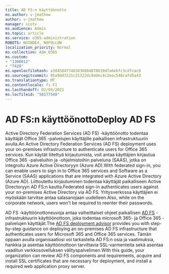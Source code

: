 ```yaml
---
title: AD FS:n käyttöönotto
ms.author: v-jmathew
author: v-jmathew
manager: scotv
ms.audience: Admin
ms.topic: article
ms.service: o365-administration
ROBOTS: NOINDEX, NOFOLLOW
localization_priority: Normal
ms.collection: Adm_O365
ms.custom:
- "1300012"
- "7420"
ms.openlocfilehash: a304504f7483036884878639dfa6ebfc3cdfcac8
ms.sourcegitcommit: 05a9dd3121c21322dc9ddec4c2eec548cafd5a43
ms.translationtype: MT
ms.contentlocale: fi-FI
ms.lasthandoff: 02/09/2021
ms.locfileid: "50177548"
---
```

# <a name="deploy-ad-fs"></a><span data-ttu-id="79dd8-102">AD FS:n käyttöönotto</span><span class="sxs-lookup"><span data-stu-id="79dd8-102">Deploy AD FS</span></span>

<span data-ttu-id="79dd8-103">Active Directory Federation Services (AD FS) -käyttöönotto todentaa käyttäjät Office 365 -palvelujen käyttäjille paikallisen infrastruktuurin avulla.</span><span class="sxs-lookup"><span data-stu-id="79dd8-103">An Active Directory Federation Services (AD FS) deployment uses your on-premises infrastructure to authenticate users for ‎Office 365 services.</span></span> <span data-ttu-id="79dd8-104">Kun käytät liitettyä kirjautumista, voit antaa käyttäjien kirjautua Office 365 -palveluihin ja -ohjelmistoihin palveluna (SAAS), jotka on integroitu Azure Active Directoryyn (Azure AD).</span><span class="sxs-lookup"><span data-stu-id="79dd8-104">With federated sign-in, you can enable users to sign in to Office 365 services and Software as a Service (SAAS) applications that are integrated with Azure Active Directory (Azure AD).</span></span> <span data-ttu-id="79dd8-105">Liittoutettu kirjautuminen todentaa käyttäjät paikalliseen Active Directoryyn AD FS:n kautta.</span><span class="sxs-lookup"><span data-stu-id="79dd8-105">Federated sign-in authenticates users against your on-premises Active Directory via AD FS.</span></span> <span data-ttu-id="79dd8-106">Yritysverkossa käyttäjien ei myöskään tarvitse antaa salasanojaan uudelleen.</span><span class="sxs-lookup"><span data-stu-id="79dd8-106">Also, while on the corporate network, users won't be required to reenter their passwords.</span></span>

<span data-ttu-id="79dd8-107">AD FS -käyttöönottoneuvoja antaa vaiheittaiset ohjeet paikallisen [AD FS](https://go.microsoft.com/fwlink/?linkid=2071178) -infrastruktuurin käyttöönottoon, joka todentaa microsoft 365- ja Office 365 -palvelujen käyttäjät.</span><span class="sxs-lookup"><span data-stu-id="79dd8-107">The [AD FS deployment advisor](https://go.microsoft.com/fwlink/?linkid=2071178) provides you with step-by-step guidance on deploying an on-premises AD FS infrastructure that authenticates users for Microsoft 365 and Office 365 services.</span></span> <span data-ttu-id="79dd8-108">Tämän oppaan avulla organisaatiosi voi tarkastella AD FS:n osia ja vaatimuksia, hankkia ja asentaa käyttöönottoon tarvittavia SSL-varmenteita sekä asentaa vaaditun verkkosovelluksen välityspalvelimen.</span><span class="sxs-lookup"><span data-stu-id="79dd8-108">With this guide, your organization can review AD FS components and requirements, acquire and install SSL certificates that are necessary for deployment, and install a required web application proxy server.</span></span>
